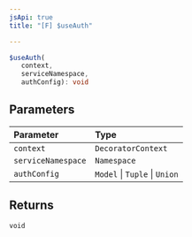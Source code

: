 ```yaml
---
jsApi: true
title: "[F] $useAuth"

---
```

```ts
$useAuth(
   context, 
   serviceNamespace, 
   authConfig): void
```

## Parameters

| Parameter | Type |
| :------ | :------ |
| `context` | `DecoratorContext` |
| `serviceNamespace` | `Namespace` |
| `authConfig` | `Model` \| `Tuple` \| `Union` |

## Returns

`void`
